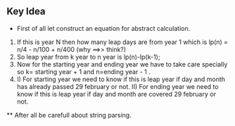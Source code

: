 ## Key Idea

* First of all let construct an equation for abstract calculation.
1) If this is year N then how many leap days are from year 1 which is lp(n) = n/4 - n/100 + n/400 (why ==>> think?)
2) So leap year from k year to n year is lp(n)-lp(k-1);
3) Now for the starting year and ending year we have to take care specially so k= starting year + 1 and n=ending year - 1 .
4) 
    I) For starting year we need to know if this is leap year if day and month has already passed 29 february or not.
    II) For ending year we need to know if this is leap year if day and month are covered 29 february or not.


** After all be carefull about string parsing.
